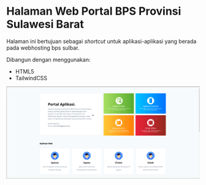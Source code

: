 # Halaman Web Portal BPS Provinsi Sulawesi Barat

Halaman ini bertujuan sebagai _shortcut_ untuk aplikasi-aplikasi yang berada pada webhosting bps sulbar.

Dibangun dengan menggunakan:
- HTML5
- TailwindCSS

![Screenshot](https://raw.githubusercontent.com/statsulbardev/portal7600/master/image/screen.png?token=AOZKKT5A37EV7YXMNEI7VNK67XXAG)
